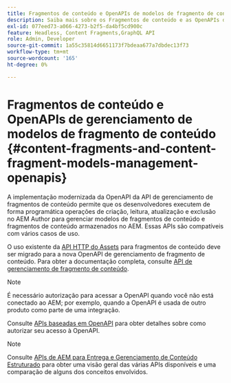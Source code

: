 ```yaml
---
title: Fragmentos de conteúdo e OpenAPIs de modelos de fragmento de conteúdo
description: Saiba mais sobre os Fragmentos de conteúdo e as OpenAPIs dos Modelos de fragmento de conteúdo.
exl-id: 077eed73-a066-4273-b2f5-da4bf5cd900c
feature: Headless, Content Fragments,GraphQL API
role: Admin, Developer
source-git-commit: 1a55c35814d6651173f7bdeaa677a7dbdec13f73
workflow-type: tm+mt
source-wordcount: '165'
ht-degree: 0%

---
```


# Fragmentos de conteúdo e OpenAPIs de gerenciamento de modelos de fragmento de conteúdo {#content-fragments-and-content-fragment-models-management-openapis}

A implementação modernizada da OpenAPI da API de gerenciamento de fragmentos de conteúdo permite que os desenvolvedores executem de forma programática operações de criação, leitura, atualização e exclusão no AEM Author para gerenciar modelos de fragmentos de conteúdo e fragmentos de conteúdo armazenados no AEM. Essas APIs são compatíveis com vários casos de uso.

O uso existente da [API HTTP do Assets](https://experienceleague.adobe.com/pt-br/docs/experience-manager-cloud-service/content/assets/admin/mac-api-assets) para fragmentos de conteúdo deve ser migrado para a nova OpenAPI de gerenciamento de fragmento de conteúdo. Para obter a documentação completa, consulte [API de gerenciamento de fragmento de conteúdo](https://developer.adobe.com/experience-cloud/experience-manager-apis/api/stable/sites/).

>[!NOTE]
>
>É necessário autorização para acessar a OpenAPI quando você não está conectado ao AEM; por exemplo, quando a OpenAPI é usada de outro produto como parte de uma integração.
>
>Consulte [APIs baseadas em OpenAPI](/help/implementing/developing/open-api-based-apis.md) para obter detalhes sobre como autorizar seu acesso à OpenAPI.

>[!NOTE]
>
>Consulte [APIs de AEM para Entrega e Gerenciamento de Conteúdo Estruturado](/help/headless/apis-headless-and-content-fragments.md) para obter uma visão geral das várias APIs disponíveis e uma comparação de alguns dos conceitos envolvidos.